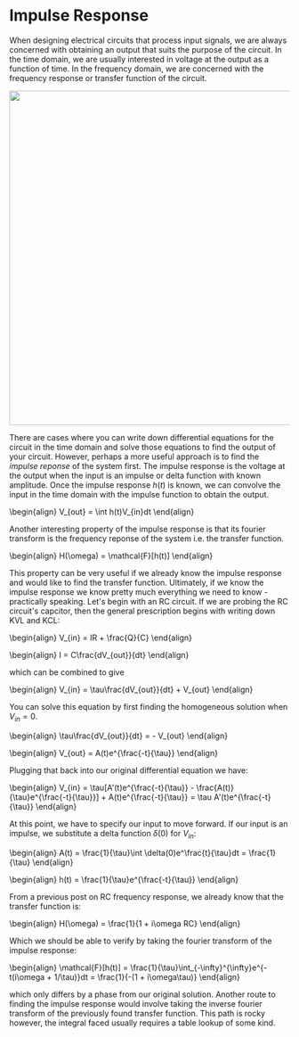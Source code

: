 # Impulse Response

When designing electrical circuits that process input signals, we are always concerned with obtaining an output that suits the purpose of the circuit. In the time domain, we are usually interested in voltage at the output as a function of time. In the frequency domain, we are concerned with the frequency response or transfer function of the circuit. 

<img src="../../images/lpf-hpf.png" width="600"/>

There are cases where you can write down differential equations for the circuit in the time domain and solve those equations to find the output of your circuit. However, perhaps a more useful approach is to find the *impulse reponse* of the system first. The impulse response is the voltage at the output when the input is an impulse or delta function with known amplitude. Once the impulse response $h(t)$ is known, we can convolve the input in the time domain with the impulse function to obtain the output. 

\begin{align}
V_{out} = \int h(t)V_{in}dt 
\end{align}


Another interesting property of the impulse response is that its fourier transform is the frequency reponse of the system i.e. the transfer function. 

\begin{align}
H(\omega) = \mathcal{F}[h(t)]
\end{align}

This property can be very useful if we already know the impulse response and would like to find the transfer function. Ultimately, if we know the impulse response we know pretty much everything we need to know - practically speaking. Let's begin with an RC circuit. If we are probing the RC circuit's capcitor, then the general prescription begins with writing down KVL and KCL: 

\begin{align}
V_{in} = IR + \frac{Q}{C}
\end{align}

\begin{align}
I = C\frac{dV_{out}}{dt}
\end{align}

which can be combined to give

\begin{align}
V_{in} = \tau\frac{dV_{out}}{dt} + V_{out}
\end{align}

You can solve this equation by first finding the homogeneous solution when $V_{in} = 0$.

\begin{align}
\tau\frac{dV_{out}}{dt} = - V_{out}
\end{align}

\begin{align}
V_{out} = A(t)e^{\frac{-t}{\tau}}
\end{align}

Plugging that back into our original differential equation we have: 

\begin{align}
V_{in} = \tau[A'(t)e^{\frac{-t}{\tau}} - \frac{A(t)}{\tau}e^{\frac{-t}{\tau}}]  + A(t)e^{\frac{-t}{\tau}} = \tau A'(t)e^{\frac{-t}{\tau}}
\end{align}

At this point, we have to specify our input to move forward. If our input is an impulse, we substitute a delta function $\delta(0)$ for $V_{in}$: 

\begin{align}
A(t) = \frac{1}{\tau}\int \delta(0)e^\frac{t}{\tau}dt = \frac{1}{\tau}
\end{align}

\begin{align}
h(t) = \frac{1}{\tau}e^{\frac{-t}{\tau}}
\end{align}

From a previous post on RC frequency response, we already know that the transfer function is: 

\begin{align}
H(\omega) = \frac{1}{1 + i\omega RC}
\end{align}

Which we should be able to verify by taking the fourier transform of the impulse response:

\begin{align}
\mathcal{F}[h(t)] = \frac{1}{\tau}\int_{-\infty}^{\infty}e^{-t(i\omega + 1/\tau)}dt = \frac{1}{-(1 + i\omega\tau)}
\end{align}

which only differs by a phase from our original solution. Another route to finding the impulse response would involve taking the inverse fourier transform of the previously found transfer function. This path is rocky however, the integral faced usually requires a table lookup of some kind. 
